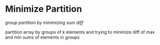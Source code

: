 # Minimize Partition

_group partition by minimizing sum diff_

partition array by groups of k elements and trying to minimize diff of max and min sums of elements in groups
